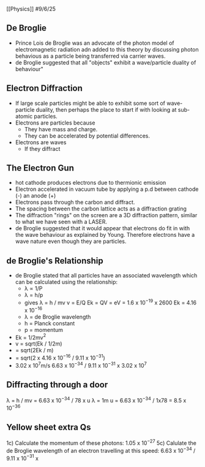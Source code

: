 [[Physics]]
#9/6/25
## De Broglie
- Prince Lois de Broglie was an advocate of the photon model of electromagnetic radiation adn added to this theory by discussing photon behavious as a particle being transferred via carrier waves.
- de Broglie suggested that all "objects" exhibit a wave/particle duality of behaviour"
## Electron Diffraction
- If large scale particles might be able to exhibit some sort of wave-particle duality, then perhaps the place to start if with looking at sub-atomic particles.
- Electrons are particles because
	- They have mass and charge.
	- They can be accelerated by potential differences.
- Electrons are waves
	- If they diffract
## The Electron Gun
- hot cathode produces electrons due to thermionic emission
- Electron accelerated in vacuum tube by applying a p.d between cathode (-) an anode (+)
- Electrons pass through the carbon  and diffract. 
- The spacing between the carbon lattice acts as a diffraction grating
- The diffraction "rings" on the screen are a 3D diffraction pattern, similar to what we have seen with a LASER.
- de Broglie suggested that it would appear that electrons do fit in with the wave behaviour as explained by Young. Therefore electrons have a wave nature even though they are particles.
## de Broglie's Relationship
- de Broglie stated that all particles have an associated wavelength which can be calculated using the relationship:
	- λ ∝ 1/P
	- λ = h/p
	- gives λ = h / mv      v = E/Q      Ek = QV     = eV     = 1.6 x 10$^{-19}$ x 2600 Ek = 4.16 x 10$^{-16}$
	- λ = de Broglie wavelength
	- h = Planck constant
	- p = momentum
- Ek = 1/2mv$^2$
- v = sqrt(Ek / 1/2m)
- = sqrt(2Ek / m)
- = sqrt(2 x 4.16 x 10$^{-16}$ / 9.11 x 10$^{-31}$) 
- 3.02 x 10$^{7}$m/s
6.63 x 10$^{-34}$ / 9.11 x 10$^{-31}$ x 3.02 x 10$^{7}$

## Diffracting through a door
λ = h / mv = 6.63 x 10$^{-34}$ / 78 x u
λ = 1m
u = 6.63 x 10$^{-34}$ / 1x78 = 8.5 x 10$^{-36}$

## Yellow sheet extra Qs
1c) Calculate the momentum of these photons: 1.05 x 10$^{-27}$
5c) Calulate the de Broglie wavelength of an electron travelling at this speed: 6.63 x 10$^{-34}$ / 9.11 x 10$^{-31}$ x 